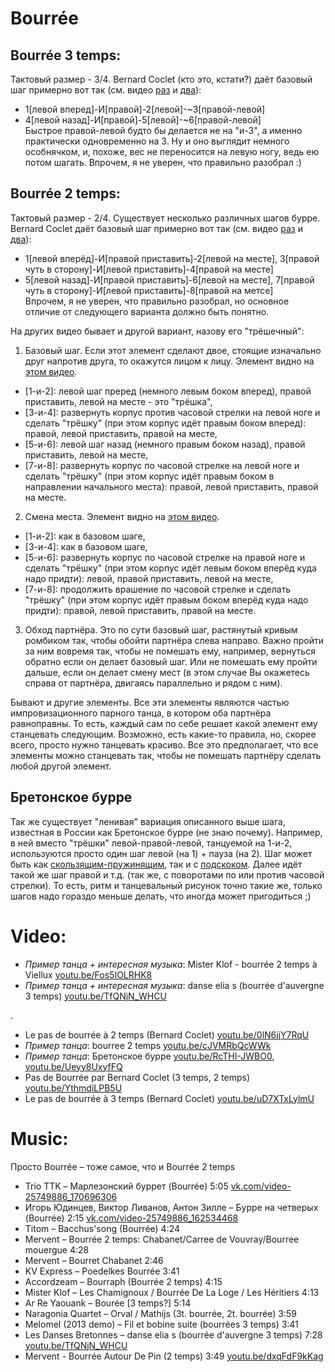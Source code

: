 Bourrée
========
## Bourrée 3 temps:
Тактовый размер - 3/4. Bernard Coclet (кто это, кстати?) даёт базовый шаг примерно вот так (см. видео [раз](https://www.youtube.com/watch?v=uD7XTxLylmU) и [два](https://www.youtube.com/watch?v=YthmdiLPB5U)):

- 1[левой вперед]-И[правой]-2[левой]-~3[правой-левой]
- 4[левой назад]-И[правой]-5[левой]-~6[правой-левой]  
  Быстрое правой-левой будто бы делается не на "и-3", а именно практически одновременно на 3. Ну и оно выглядит немного особнячком, и, похоже, вес не переносится на левую ногу, ведь ею потом шагать. Впрочем, я не уверен, что правильно разобрал :)

## Bourrée 2 temps:
Тактовый размер - 2/4. Существует несколько различных шагов бурре. Bernard Coclet даёт базовый шаг примерно вот так (см. видео [раз](https://www.youtube.com/watch?v=0lN6jjY7RqU) и [два](https://www.youtube.com/watch?v=YthmdiLPB5U)):

- 1[левой вперёд]-И[правой приставить]-2[левой на месте], 3[правой чуть в сторону]-И[левой приставить]-4[правой на месте]
- 5[левой назад]-И[правой приставить]-6[левой на месте], 7[правой чуть в сторону]-И[левой приставить]-8[правой на метсе]  
  Впрочем, я не уверен, что правильно разобрал, но основное отличие от следующего варианта должно быть понятно.

На других видео бывает и другой вариант, назову его "трёшечный":

1. Базовый шаг. Если этот элемент сделают двое, стоящие изначально друг напротив друга, то окажутся лицом к лицу. Элемент видно на [этом видео](https://www.youtube.com/watch?v=cJVMRbQcWWk).
  - [1-и-2]: левой шаг преред (немного левым боком вперед), правой приставить, левой на месте - это "трёшка",
  - [3-и-4]: развернуть корпус против часовой стрелки на левой ноге и сделать "трёшку" (при этом корпус идёт правым боком вперед): правой, левой приставить, правой на месте,
  - [5-и-6]: левой шаг назад (немного правым боком назад), правой приставить, левой на месте,
  - [7-и-8]: развернуть корпус по часовой стрелке на левой ноге и сделать "трёшку" (при этом корпус идёт правым боком в направлении начального места): правой, левой приставить, правой на месте.
2. Смена места. Элемент видно на [этом видео](https://www.youtube.com/watch?v=cJVMRbQcWWk).
  - [1-и-2]: как в базовом шаге,
  - [3-и-4]: как в базовом шаге,
  - [5-и-6]: развернуть корпус по часовой стрелке на правой ноге и сделать "трёшку" (при этом корпус идёт левым боком вперёд куда надо придти): левой, правой приставить, левой на месте,
  - [7-и-8]: продолжить врашение по часовой стрелке и сделать "трёшку" (при этом корпус идёт правым боком вперёд куда надо придти): правой, левой приставить, правой на месте.
3. Обход партнёра. Это по сути базовый шаг, растянутый кривым ромбиком так, чтобы обойти партнёра слева направо. Важно пройти за ним вовремя так, чтобы не помешать ему, например, вернуться обратно если он делает базовый шаг. Или не помешать ему пройти дальше, если он делает смену мест (в этом случае Вы окажетесь справа от партнёра, двигаясь параллельно и рядом с ним).

Бывают и другие элементы. Все эти элементы являются частью импровизационного парного танца, в котором оба партнёра равноправны. То есть, каждый сам по себе решает какой элемент ему станцевать следующим. Возможно, есть какие-то правила, но, скорее всего, просто нужно танцевать красиво. Все это предполагает, что все элементы можно станцевать так, чтобы не помешать партнёру сделать любой другой элемент.

## Бретонское бурре
Так же существует "ленивая" вариация описанного выше шага, известная в России как Бретонское бурре (не знаю почему). Например, в ней вместо "трёшки" левой-правой-левой, танцуемой на 1-и-2, используются просто один шаг левой (на 1) + пауза (на 2). Шаг может быть как [скользящим-пружинящим](https://www.youtube.com/watch?v=Ueyy8UxyfFQ), так и с [подскоком](https://www.youtube.com/watch?v=RcTHI-JWBO0). Далее идёт такой же шаг правой и т.д. (так же, с поворотами по или против часовой стрелки). То есть, ритм и танцевальный рисунок точно такие же, только шагов надо гораздо меньше делать, что иногда может пригодиться ;)

Video:
======
- _Пример танца + интересная музыка_: Mister Klof - bourrée 2 temps à Viellux [youtu.be/Fos5IOLRHK8](https://www.youtube.com/watch?v=Fos5IOLRHK8)
- _Пример танца + интересная музыка_: danse elia s (bourrée d'auvergne 3 temps) [youtu.be/TfQNjN_WHCU](https://www.youtube.com/watch?v=TfQNjN_WHCU)

.

- Le pas de bourrée à 2 temps (Bernard Coclet) [youtu.be/0lN6jjY7RqU](https://www.youtube.com/watch?v=0lN6jjY7RqU)
- _Пример танца_: bourree 2 temps [youtu.be/cJVMRbQcWWk](https://www.youtube.com/watch?v=cJVMRbQcWWk)
- _Пример танца_: Бретонское бурре [youtu.be/RcTHI-JWBO0](https://www.youtube.com/watch?v=RcTHI-JWBO0), [youtu.be/Ueyy8UxyfFQ](https://www.youtube.com/watch?v=Ueyy8UxyfFQ)
- Pas de Bourrée par Bernard Coclet (3 temps, 2 temps) [youtu.be/YthmdiLPB5U](https://www.youtube.com/watch?v=YthmdiLPB5U)
- Le pas de bourrée à 3 temps (Bernard Coclet) [youtu.be/uD7XTxLylmU](https://www.youtube.com/watch?v=uD7XTxLylmU)

Music:
======
Просто Bourrée – тоже самое, что и Bourrée 2 temps

- Trio TTK – Марлезонский буррет (Bourrée) 5:05 [vk.com/video-25749886_170696306](https://vk.com/video-25749886_170696306)
- Игорь Юдинцев, Виктор Ливанов, Антон Зилле – Бурре на четверых (Bourrée) 2:15 [vk.com/video-25749886_162534468](http://vk.com/video-25749886_162534468)
- Titom – Bacchus'song (Bourrée) 4:24
- Mervent – Bourrée 2 temps: Chabanet/Carree de Vouvray/Bourree mouergue 4:28
- Mervent – Bourret Chabanet 2:46
- KV Express – Poedelkes Bourrée 3:41
- Accordzeam – Bourraph (Bourrée 2 temps) 4:15
- Mister Klof – Les Chamignoux / Bourrée De La Loge / Les Héritiers 4:13
- Ar Re Yaouank – Bourée [3 temps?] 5:14
- Naragonia Quartet – Orval / Mathijs (3t. bourrée, 2t. bourrée) 3:59
- Melomel (2013 demo) – Fil et bobine suite (bourrées 3 temps) 3:41
- Les Danses Bretonnes – danse elia s (bourrée d'auvergne 3 temps) 7:28 [youtu.be/TfQNjN_WHCU](https://www.youtube.com/watch?v=TfQNjN_WHCU)
- Mervent - Bourrée Autour De Pin (2 temps) 3:49 [youtu.be/dxqFdF9kKag](https://www.youtube.com/watch?v=dxqFdF9kKag)
